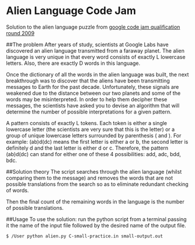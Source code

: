 # Alien Language Code Jam
Solution to the alien language puzzle from [google code jam qualification round 2009](https://code.google.com/codejam/contest/90101/dashboard)

##The problem
After years of study, scientists at Google Labs have discovered an alien language transmitted from a faraway planet. The alien language is very unique in that every word consists of exactly L lowercase letters. Also, there are exactly D words in this language.

Once the dictionary of all the words in the alien language was built, the next breakthrough was to discover that the aliens have been transmitting messages to Earth for the past decade. Unfortunately, these signals are weakened due to the distance between our two planets and some of the words may be misinterpreted. In order to help them decipher these messages, the scientists have asked you to devise an algorithm that will determine the number of possible interpretations for a given pattern.

A pattern consists of exactly L tokens. Each token is either a single lowercase letter (the scientists are very sure that this is the letter) or a group of unique lowercase letters surrounded by parenthesis ( and ). For example: (ab)d(dc) means the first letter is either a or b, the second letter is definitely d and the last letter is either d or c. Therefore, the pattern (ab)d(dc) can stand for either one of these 4 possibilities: add, adc, bdd, bdc.

##Solution theory
The script searches through the alien language (whilst comparing them to the message) and removes the words that are not possible translations from the search so as to eliminate redundant checking of words. 

Then the final count of the remaining words in the language is the number of possible translations.

##Usage
To use the solution: run the python script from a terminal passing it the name of the input file followed by the desired name of the output file.   

```
$ /User python alien.py C-small-practice.in small-output.out
```
